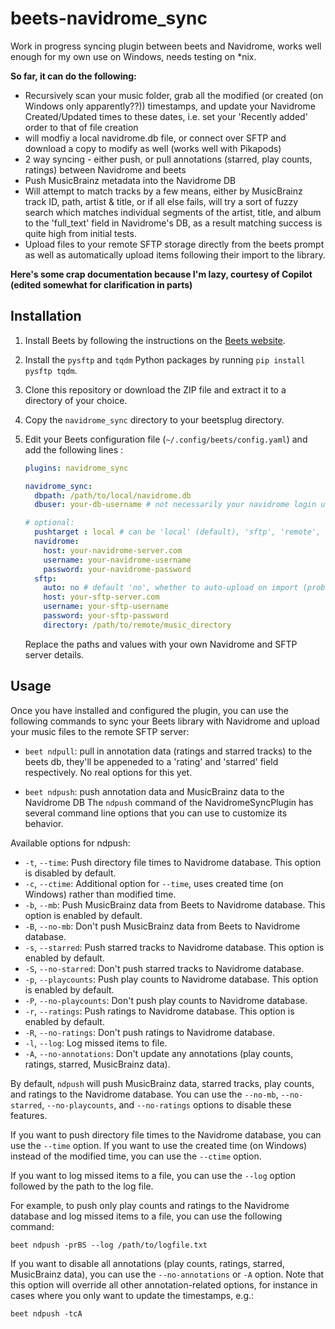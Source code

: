 # beets-navidrome_sync
Work in progress syncing plugin between beets and Navidrome, works well enough for my own use on Windows, needs testing on *nix.

 **So far, it can do the following:**
- Recursively scan your music folder, grab all the modified (or created (on Windows only apparently??)) timestamps, and update your Navidrome Created/Updated times to these dates, i.e. set your 'Recently added' order to that of file creation
- will modfiy a local navidrome.db file, or connect over SFTP and download a copy to modify as well (works well with Pikapods)
- 2 way syncing - either push, or pull annotations (starred, play counts, ratings) between Navidrome and beets
- Push MusicBrainz metadata into the Navidrome DB
- Will attempt to match tracks by a few means, either by MusicBrainz track ID, path, artist & title, or if all else fails, will try a sort of fuzzy search which matches individual segments of the artist, title, and album to the 'full_text' field in Navidrome's DB, as a result matching success is quite high from initial tests.
- Upload files to your remote SFTP storage directly from the beets prompt as well as automatically upload items following their import to the library.

**Here's some crap documentation because I'm lazy, courtesy of Copilot (edited somewhat for clarification in parts)**

## Installation

1. Install Beets by following the instructions on the [Beets website](https://beets.io/getting-started/).
2. Install the `pysftp` and `tqdm` Python packages by running `pip install pysftp tqdm`.
3. Clone this repository or download the ZIP file and extract it to a directory of your choice.
4. Copy the `navidrome_sync` directory to your beetsplug directory.
5. Edit your Beets configuration file (`~/.config/beets/config.yaml`) and add the following lines :

   ```yaml
   plugins: navidrome_sync
   
   navidrome_sync:
     dbpath: /path/to/local/navidrome.db
     dbuser: your-db-username # not necessarily your navidrome login username, for syncing stars/ratings to the right user

   # optional:
     pushtarget : local # can be 'local' (default), 'sftp', 'remote', or 'both' (sftp/remote are the same for now)
     navidrome:
       host: your-navidrome-server.com
       username: your-navidrome-username
       password: your-navidrome-password
     sftp:
       auto: no # default 'no', whether to auto-upload on import (probably not recommended to do your whole db at once with this)
       host: your-sftp-server.com
       username: your-sftp-username
       password: your-sftp-password
       directory: /path/to/remote/music_directory
   ```

   Replace the paths and values with your own Navidrome and SFTP server details.

## Usage

Once you have installed and configured the plugin, you can use the following commands to sync your Beets library with Navidrome and upload your music files to the remote SFTP server:

- `beet ndpull`: pull in annotation data (ratings and starred tracks) to the beets db, they'll be appeneded to a 'rating' and 'starred' field respectively. No real options for this yet.

- `beet ndpush`: push annotation data and MusicBrainz data to the Navidrome DB
The `ndpush` command of the NavidromeSyncPlugin has several command line options that you can use to customize its behavior.

Available options for ndpush:

- `-t`, `--time`: Push directory file times to Navidrome database. This option is disabled by default.
- `-c`, `--ctime`: Additional option for `--time`, uses created time (on Windows) rather than modified time.
- `-b`, `--mb`: Push MusicBrainz data from Beets to Navidrome database. This option is enabled by default.
- `-B`, `--no-mb`: Don't push MusicBrainz data from Beets to Navidrome database.
- `-s`, `--starred`: Push starred tracks to Navidrome database. This option is enabled by default.
- `-S`, `--no-starred`: Don't push starred tracks to Navidrome database.
- `-p`, `--playcounts`: Push play counts to Navidrome database. This option is enabled by default.
- `-P`, `--no-playcounts`: Don't push play counts to Navidrome database.
- `-r`, `--ratings`: Push ratings to Navidrome database. This option is enabled by default.
- `-R`, `--no-ratings`: Don't push ratings to Navidrome database.
- `-l`, `--log`: Log missed items to file.
- `-A`, `--no-annotations`: Don't update any annotations (play counts, ratings, starred, MusicBrainz data).

By default, `ndpush` will push MusicBrainz data, starred tracks, play counts, and ratings to the Navidrome database. You can use the `--no-mb`, `--no-starred`, `--no-playcounts`, and `--no-ratings` options to disable these features.

If you want to push directory file times to the Navidrome database, you can use the `--time` option. If you want to use the created time (on Windows) instead of the modified time, you can use the `--ctime` option.

If you want to log missed items to a file, you can use the `--log` option followed by the path to the log file.

For example, to push only play counts and ratings to the Navidrome database and log missed items to a file, you can use the following command:

```
beet ndpush -prBS --log /path/to/logfile.txt
```

If you want to disable all annotations (play counts, ratings, starred, MusicBrainz data), you can use the `--no-annotations` or `-A` option. Note that this option will override all other annotation-related options, for instance in cases where you only want to update the timestamps, e.g.:

```
beet ndpush -tcA
```
